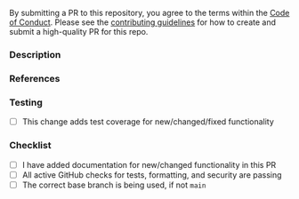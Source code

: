 By submitting a PR to this repository, you agree to the terms within the [Code of Conduct](https://github.com/zrosenbauer/.github/CODE-OF-CONDUCT.md). Please see the [contributing guidelines](https://github.com/zrosenbauer/.github/CONTRIBUTING.md) for how to create and submit a high-quality PR for this repo.

### Description

<!--
Describe the purpose of this PR along with any background information and the impacts of the proposed change. For the benefit of the community, please do not assume prior context.

Provide details that support your chosen implementation, including: breaking changes, alternatives considered, changes to the API, etc.

If the UI is being changed, please provide screenshots.
-->

### References

<!--
Include any links supporting this change such as a:

- GitHub Issue/PR number addressed or fixed
- StackOverflow post
- Support forum thread
- Related pull requests/issues from other repos

If there are no references, simply delete this section.
-->

### Testing

<!--
Describe how this can be tested by reviewers. Be specific about anything not tested and reasons why. If this library has unit and/or integration testing, tests should be added for new functionality and existing tests should complete without errors.

Please include any manual steps for testing end-to-end or functionality not covered by unit/integration tests.

Also include details of the environment this PR was developed in (language/platform/browser version).
-->

- [ ] This change adds test coverage for new/changed/fixed functionality

### Checklist

- [ ] I have added documentation for new/changed functionality in this PR
- [ ] All active GitHub checks for tests, formatting, and security are passing
- [ ] The correct base branch is being used, if not `main`
